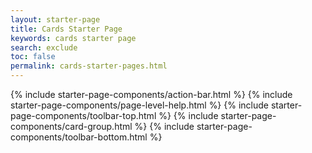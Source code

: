 ```yaml
---
layout: starter-page
title: Cards Starter Page
keywords: cards starter page
search: exclude
toc: false
permalink: cards-starter-pages.html
---
```


{% include starter-page-components/action-bar.html %}
{% include starter-page-components/page-level-help.html %}
{% include starter-page-components/toolbar-top.html %}
{% include starter-page-components/card-group.html %}
{% include starter-page-components/toolbar-bottom.html %}
